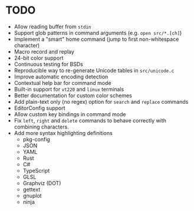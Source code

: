 TODO
====

* Allow reading buffer from `stdin`
* Support glob patterns in command arguments (e.g. `open src/*.[ch]`)
* Implement a "smart" home command (jump to first non-whitespace character)
* Macro record and replay
* 24-bit color support
* Continuous testing for BSDs
* Reproducible way to re-generate Unicode tables in `src/unicode.c`
* Improve automatic encoding detection
* Contextual help bar for command mode
* Built-in support for `vt220` and `linux` terminals
* Better documentation for custom color schemes
* Add plain-text only (no regex) option for `search` and `replace` commands
* EditorConfig support
* Allow custom key bindings in command mode
* Fix `left`, `right` and `delete` commands to behave correctly with
  combining characters.
* Add more syntax highlighting definitions
   * pkg-config
   * JSON
   * YAML
   * Rust
   * C#
   * TypeScript
   * GLSL
   * Graphviz (DOT)
   * gettext
   * gnuplot
   * ninja

